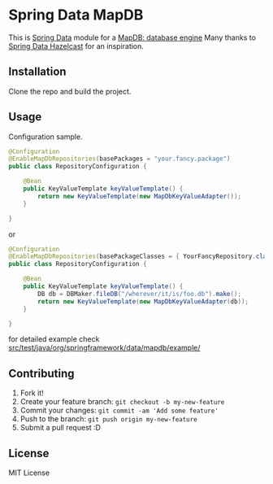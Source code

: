 # Spring Data MapDB

This is [Spring Data](http://projects.spring.io/spring-data/) module for a [MapDB: database engine](https://github.com/jankotek/mapdb)
Many thanks to [Spring Data Hazelcast](https://github.com/hazelcast/spring-data-hazelcast) for an inspiration.

## Installation

Clone the repo and build the project.

## Usage

Configuration sample.

```java
@Configuration
@EnableMapDbRepositories(basePackages = "your.fancy.package")
public class RepositoryConfiguration {

	@Bean
	public KeyValueTemplate keyValueTemplate() {
		return new KeyValueTemplate(new MapDbKeyValueAdapter());
	}

}
```

or 

```java
@Configuration
@EnableMapDbRepositories(basePackageClasses = { YourFancyRepository.class})
public class RepositoryConfiguration {

	@Bean
	public KeyValueTemplate keyValueTemplate() {
		DB db = DBMaker.fileDB("/wherever/it/is/foo.db").make();
		return new KeyValueTemplate(new MapDbKeyValueAdapter(db));
	}

}
```

for detailed example check [src/test/java/org/springframework/data/mapdb/example/](https://github.com/mrfrag/spring-data-mapdb/tree/master/src/test/java/org/springframework/data/mapdb/example)

## Contributing

1. Fork it!
2. Create your feature branch: `git checkout -b my-new-feature`
3. Commit your changes: `git commit -am 'Add some feature'`
4. Push to the branch: `git push origin my-new-feature`
5. Submit a pull request :D

## License

MIT License
